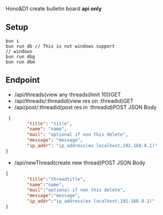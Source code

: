 Hono&D1 create bulletin board
**api only**
## Setup
```
bun i
bun run db // This is not windows support
// windows
bun run dbg
bun run dbm
```
## Endpoint
- /api/threads(view any threads(limit 10))GET
- /api/threads/:threadid(view res on :threadid)GET
- /api/post/:threadid(post res in :threadid)POST
JSON Body
```json
 {
        "title": "title",
        "name": "name",
        "mail": "optional if non this delete",
        "message": "message",
        "ip_addr": "ip_address(ex localhost,192.168.0.1)"
}
```
- /api/newThread(create new thread)POST
JSON Body
```json
{
        "title":"threadtitle",
        "name":"name",
        "mail":"optional if non this delete",
        "message":"message",
        "ip_addr":"ip_address(ex localhost,192.168.0.1)"
}
```
